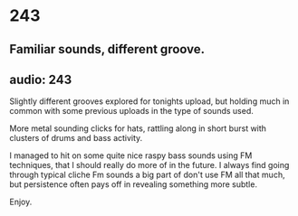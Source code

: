 # 243
## Familiar sounds, different groove.
audio: 243
---
Slightly different grooves explored for tonights upload, but holding much in common with some previous uploads in the type of sounds used.

More metal sounding clicks for hats, rattling along in short burst with clusters of drums and bass activity.

I managed to hit on some quite nice raspy bass sounds using FM techniques, that I should really do more of in the future. I always find going through typical cliche Fm sounds a big part of don't use FM all that much, but persistence often pays off in revealing something more subtle.

Enjoy.